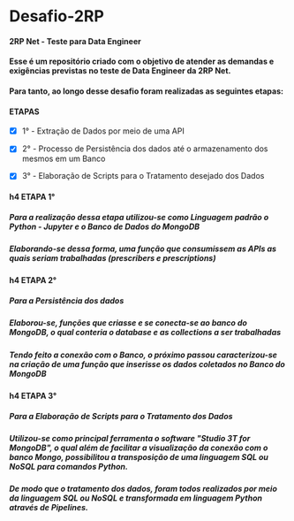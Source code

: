 # Desafio-2RP #
####  2RP Net - Teste para Data Engineer ####


#### Esse é um repositório criado com o objetivo de atender as demandas e exigências previstas no teste de Data Engineer da 2RP Net. ####
#### Para tanto, ao longo desse desafio foram realizadas as seguintes etapas: ####

#### ETAPAS ####
- [x] 1° - Extração de Dados por meio de uma API
- [x] 2° - Processo de Persistência dos dados até o armazenamento dos mesmos em um Banco
- [x] 3° - Elaboração de Scripts para o Tratamento desejado dos Dados


#### h4 ETAPA 1° ####
##### Para a realização dessa etapa utilizou-se como Linguagem padrão o Python - Jupyter e o Banco de Dados do MongoDB #####
##### Elaborando-se dessa forma, uma função que consumissem as APIs as quais seriam trabalhadas (prescribers e prescriptions) #####

#### h4 ETAPA 2° ####
##### Para a Persistência dos dados ##### 
##### Elaborou-se, funções que criasse e se conecta-se ao banco do MongoDB, o qual conteria o database e as collections a ser trabalhadas #####
##### Tendo feito a conexão com o Banco, o próximo passou caracterizou-se na criação de uma função que inserisse os dados coletados no Banco do MongoDB #####

#### h4 ETAPA 3° ####
##### Para a Elaboração de Scripts para o Tratamento dos Dados #####
##### Utilizou-se como principal ferramenta o software "Studio 3T for MongoDB", o qual além de facilitar a visualização da conexão com o banco Mongo, possibilitou a transposição de uma linguagem SQL ou NoSQL para comandos Python. #####
##### De modo que o tratamento dos dados, foram todos realizados por meio da linguagem SQL ou NoSQL e transformada em linguagem Python através de Pipelines. ##### 


